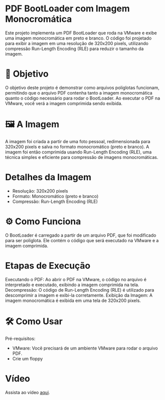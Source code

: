 # PDF BootLoader com Imagem Monocromática

Este projeto implementa um PDF BootLoader que roda na VMware e exibe uma imagem monocromática em preto e branco. O código foi projetado para exibir a imagem em uma resolução de 320x200 pixels, utilizando compressão Run-Length Encoding (RLE) para reduzir o tamanho da imagem.

# 🎯 Objetivo

O objetivo deste projeto é demonstrar como arquivos poliglotas funcionam, permitindo que o arquivo PDF contenha tanto a imagem monocromática quanto o código necessário para rodar o BootLoader. Ao executar o PDF na VMware, você verá a imagem comprimida sendo exibida.

# 🖼️ A Imagem

A imagem foi criada a partir de uma foto pessoal, redimensionada para 320x200 pixels e salva no formato monocromático (preto e branco). A imagem foi então comprimida usando Run-Length Encoding (RLE), uma técnica simples e eficiente para compressão de imagens monocromáticas.

# Detalhes da Imagem

- Resolução: 320x200 pixels
- Formato: Monocromático (preto e branco)
- Compressão: Run-Length Encoding (RLE)

# ⚙️ Como Funciona

O BootLoader é carregado a partir de um arquivo PDF, que foi modificado para ser poliglota. Ele contém o código que será executado na VMware e a imagem comprimida.

# Etapas de Execução

Executando o PDF: Ao abrir o PDF na VMware, o código no arquivo é interpretado e executado, exibindo a imagem comprimida na tela.
Decompressão: O código de Run-Length Encoding (RLE) é utilizado para descomprimir a imagem e exibi-la corretamente.
Exibição da Imagem: A imagem monocromática é exibida em uma tela de 320x200 pixels.

# 🛠️ Como Usar
Pré-requisitos:
- VMware: Você precisará de um ambiente VMware para rodar o arquivo PDF.
- Crie um floppy 

# Vídeo 

Assista ao vídeo [aqui](https://streamable.com/hd52ur).